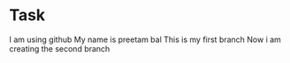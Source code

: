 # Task
I am using github
My name is preetam bal
This is my first branch
Now i am creating the second branch
